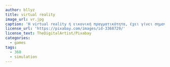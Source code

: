 ```yaml
---
author: bllyz
title: virtual reality
image_url: vr.jpg
caption: 'Η virtual reality ή εικονική πραγματικότητα, έχει γίνει σημαντικά διάσημη την τελευταία πενταετία. Συνδυάζοντας εικόνα, που βλέπεις μέσα απο τα ειδικά γυαλία και ήχο, σε μεταφέρουν σε εικονικά περιβάλλοντα για να παρατηρήσεις ή ακόμα να παιξεις και videogames σαν να είσαι ο ίδιος μέσα σε αυτό το κόσμο.'
license_url: 'https://pixabay.com/images/id-3368729/'
license_text: TheDigitalArtist/Pixabay
categories:
  - games
tags:
  - 360
  - simulation
---
```

